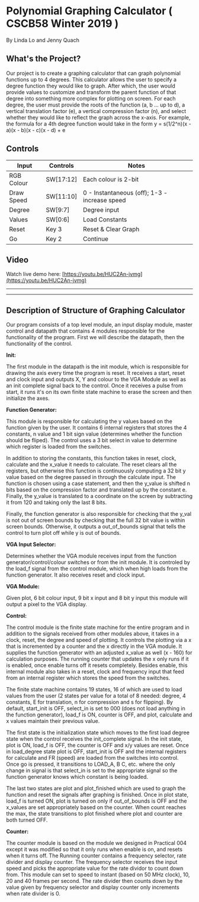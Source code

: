 
# Polynomial Graphing Calculator ( CSCB58 Winter 2019 )
By Linda Lo and Jenny Quach

## What's the Project?

Our project is to create a graphing calculator that can graph polynomial  functions up to 4 degrees. This calculator allows the user to specify a degree function they would like to graph. After which, the user would provide values to customize and transform the parent function of that degree into something more complex for plotting on screen. For each degree, the user must provide the roots of the function (a, b ... up to d), a vertical translation factor (e), a vertical compression factor (n), and select whether they would like to reflect the graph across the x-axis. For example, the formula for a 4th degree function would take in the form y = s(1/2^n)(x - a)(x - b)(x - c)(x - d) + e 

## Controls
| Input | Controls | Notes
|--|--|--|
| RGB Colour | SW[17:12] | Each colour is 2-bit
| Draw Speed | SW[11:10] | 0 - Instantaneous (off); 1-3 - increase speed 
| Degree | SW[9:7] | Degree input
| Values | SW[0:6] | Load Constants
| Reset | Key 3 | Reset & Clear Graph
| Go | Key 2 | Continue

## Video 
Watch live demo here: [https://youtu.be/HUC2An-jvmg](https://youtu.be/HUC2An-jvmg)

---
---

## Description of Structure of Graphing Calculator

Our program consists of a top level module, an input display module, master control and datapath that contains 4 modules responsible for the functionality of the program.  First we will describe the datapath, then the functionality of the control.

**Init:**

The first module in the datapath is the init module, which is responsible for drawing the axis every time the program is reset.  It receives a start, reset and clock input and outputs X, Y and colour to the VGA Module as well as an init complete signal back to the control.  Once it receives a pulse from start, it runs it's on its own finite state machine to erase the screen and then initialize the axes.

**Function Generator:**

This module is responsible for calculating the y values based on the function given by the user.  It contains 6 internal registers that stores the 4 constants, n value and 1 bit sign value (determines whether the function should be fliped).  The control uses a 3 bit select in value to determine which register is loaded from the switches.

In addition to storing the constants, this function takes in reset, clock, calculate and the x_value it needs to calculate.  The reset clears all the registers, but otherwise this function is continuously computing a 32 bit y value based on the degree passed in through the calculate input. The function is chosen using a case statement, and then the y_value is shifted n bits based on the compression factor and translated up by the constant e.  Finally, the y_value is translated to a coordinate on the screen by subtracting it from 120 and taking only the last 8 bits.

Finally, the function generator is also responsible for checking that
the y_val is not out of screen bounds by checking that the full 32 bit
value is within screen bounds.  Otherwise, it outputs a out_of_bounds signal
that tells the control to turn plot off while y is out of bounds.

**VGA Input Selector:**

Determines whether the VGA module receives input from the function generator/control/colour switches or from the init module.  It is controled by the load_f signal from the control module, which when high loads from the function generator. It also receives reset and clock input.

**VGA Module:**

Given plot, 6 bit colour input, 9 bit x input and 8 bit y input this module will
output a pixel to the VGA display.

**Control:**

The control module is the finite state machine for the entire program and in addition to the signals received from other modules above, it takes in a clock, reset, the degree and speed of plotting.  It controls the plotting via a x that is incremented by a counter and the x directly in the VGA module.  It supplies the function generator with an adjusted x_value as well (x - 160) for calculation purposes.  The running counter that updates the x only runs if it is enabled, once enable turns off it resets completely.  Besides enable, this internal module also takes in a reset, clock and frequency input that feed from an internal register which stores the speed from
the switches.

The finite state machine contains 19 states, 16 of which are used to load values
from the user (2 states per value for a total of 8 needed: degree, 4 constants, E for
translation, n for compression and s for flipping).  By default, start_init is OFF, select_in is set to 000 (does not load anything in the function generator), load_f is ON, counter is OFF, and plot, calculate and x values maintain their previous value.
 
The first state is the initialization state which moves to the first load degree state
when the control receives the init_complete signal.  In the init state, plot is ON,
load_f is OFF, the counter is OFF and x/y values are reset.  Once in load_degree state plot is OFF, start_init is OFF and the internal registers for calculate and FR (speed) are loaded from the switches into control.  Once go is pressed, it transitions to LOAD_A, B C, etc. where the only change in signal is that select_in is set to the appropriate signal so the function generator knows which constant is being loaded.

The last two states are plot and plot_finished which are used to graph the function and reset the signals after graphing is finished.  Once in plot state, load_f is turned ON, plot is turned on only if out_of_bounds is OFF and the x_values are set appropriately based on the counter.  When count reaches the max, the state transitions to plot finished where plot and counter are both turned OFF.

**Counter:**

The counter module is based on the module we designed in Practical 004 except it was modified so that it only runs when enable is on, and resets when it turns off.  The Running counter contains a frequency selector, rate divider and display counter.  The frequency selector receives the input speed and picks the appropriate value for the rate dividor to count down from.  This module can set to speed to instant (based on 50 MHz clock), 10, 20 and 40 frames per second.   The rate divider then counts down by the value given by frequency selector and display counter only increments when rate divider is 0.
